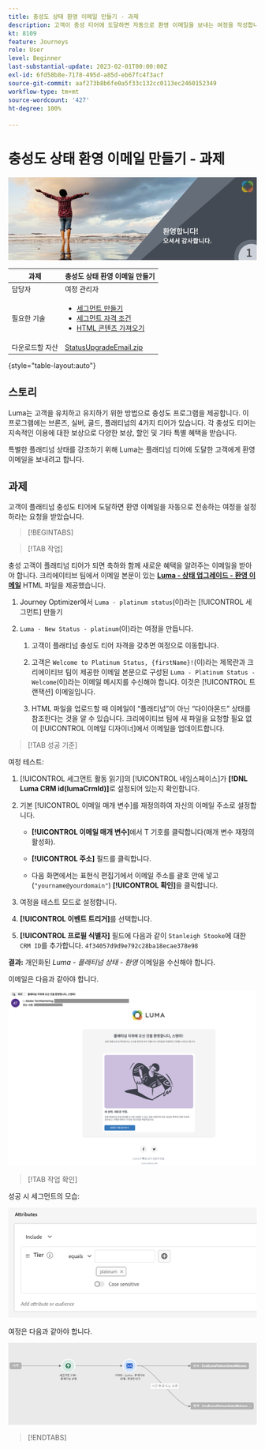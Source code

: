 ```yaml
---
title: 충성도 상태 환영 이메일 만들기 - 과제
description: 고객이 충성 티어에 도달하면 자동으로 환영 이메일을 보내는 여정을 작성합니다.
kt: 8109
feature: Journeys
role: User
level: Beginner
last-substantial-update: 2023-02-01T00:00:00Z
exl-id: 6fd58b8e-7178-495d-a85d-eb67fc4f3acf
source-git-commit: aaf273b8b6fe0a5f33c132cc0113ec2460152349
workflow-type: tm+mt
source-wordcount: '427'
ht-degree: 100%

---
```


# 충성도 상태 환영 이메일 만들기 - 과제

![충성도 상태 환영 이메일 - 과제 배너](/help/challenges/assets/email-assets/luma-transactional-onboarding-1.png)

| 과제 | 충성도 상태 환영 이메일 만들기 |
|---|---|
| 담당자 | 여정 관리자 |
| 필요한 기술 | <ul><li>[세그먼트 만들기](https://experienceleague.adobe.com/docs/journey-optimizer-learn/tutorials/profiles-segments-subscriptions/create-segments.html?lang=ko)</li> <li>[세그먼트 자격 조건](https://experienceleague.adobe.com/docs/journey-optimizer-learn/tutorials/create-journeys/use-case-read-segment-qualification.html?lang=ko)</li><li>[HTML 콘텐츠 가져오기](https://experienceleague.adobe.com/docs/journey-optimizer-learn/tutorials/email-channel/import-and-author-html-email-content.html?lang=ko)</li></ul> |
| 다운로드할 자산 | [StatusUpgradeEmail.zip](/help/challenges/assets/email-assets/StatusUpgradeEmail.zip) |

{style="table-layout:auto"}

## 스토리

Luma는 고객을 유치하고 유지하기 위한 방법으로 충성도 프로그램을 제공합니다. 이 프로그램에는 브론즈, 실버, 골드, 플래티넘의 4가지 티어가 있습니다. 각 충성도 티어는 지속적인 이용에 대한 보상으로 다양한 보상, 할인 및 기타 특별 혜택을 받습니다.

특별한 플래티넘 상태를 강조하기 위해 Luma는 플래티넘 티어에 도달한 고객에게 환영 이메일을 보내려고 합니다.

## 과제

고객이 플래티넘 충성도 티어에 도달하면 환영 이메일을 자동으로 전송하는 여정을 설정하라는 요청을 받았습니다.

>[!BEGINTABS]

>[!TAB 작업]

충성 고객이 플래티넘 티어가 되면 축하와 함께 새로운 혜택을 알려주는 이메일을 받아야 합니다. 크리에이티브 팀에서 이메일 본문이 있는 **[Luma - 상태 업그레이드 - 환영 이메일](/help/challenges/assets/email-assets/StatusUpgradeEmail.zip)** HTML 파일을 제공했습니다.

1. Journey Optimizer에서 `Luma - platinum status`(이)라는 [!UICONTROL 세그먼트] 만들기

1. `Luma - New Status - platinum`(이)라는 여정을 만듭니다.

   1. 고객이 플래티넘 충성도 티어 자격을 갖추면 여정으로 이동합니다.

   1. 고객은 `Welcome to Platinum Status, {firstName}!`(이)라는 제목란과 크리에이티브 팀이 제공한 이메일 본문으로 구성된 `Luma - Platinum Status - Welcome`(이)라는 이메일 메시지를 수신해야 합니다. 이것은 [!UICONTROL 트랜잭션] 이메일입니다.

   1. HTML 파일을 업로드할 때 이메일이 “플래티넘”이 아닌 “다이아몬드” 상태를 참조한다는 것을 알 수 있습니다. 크리에이티브 팀에 새 파일을 요청할 필요 없이 [!UICONTROL 이메일 디자이너]에서 이메일을 업데이트합니다.

>[!TAB 성공 기준]

여정 테스트:

1. [!UICONTROL 세그먼트 활동 읽기]의 [!UICONTROL 네임스페이스]가 **[!DNL Luma CRM id(lumaCrmId)]**&#x200B;로 설정되어 있는지 확인합니다.

1. 기본 [!UICONTROL 이메일 매개 변수]를 재정의하여 자신의 이메일 주소로 설정합니다.
   * **[!UICONTROL 이메일 매개 변수]**&#x200B;에서 T 기호를 클릭합니다(매개 변수 재정의 활성화).

   * **[!UICONTROL 주소]** 필드를 클릭합니다.

   * 다음 화면에서는 표현식 편집기에서 이메일 주소를 괄호 안에 넣고(`"yourname@yourdomain"`) **[!UICONTROL 확인]**&#x200B;을 클릭합니다.

1. 여정을 테스트 모드로 설정합니다.

1. **[!UICONTROL 이벤트 트리거]**&#x200B;를 선택합니다.

1. **[!UICONTROL 프로필 식별자]** 필드에 다음과 같이 `Stanleigh Stooke`에 대한 `CRM ID`를 추가합니다. `4f34057d9d9e792c28ba18ecae378e98`

**결과:** 개인화된 *Luma - 플래티넘 상태 - 환영* 이메일을 수신해야 합니다.

이메일은 다음과 같아야 합니다.

![Luma - 상태 업그레이드 - 환영 이메일](/help/challenges/assets/status-upgrade-welcome-email.png)

>[!TAB 작업 확인]

성공 시 세그먼트의 모습:

![Luma - 플래티넘 상태 - 세그먼트](/help/challenges/assets/segment-luma-platinum-status.png)

여정은 다음과 같아야 합니다.

![플래티넘-상태-업그레이드-여정](/help/challenges/assets/journey-luma-status-upgrade.png)

>[!ENDTABS]
